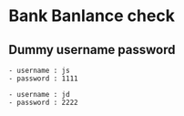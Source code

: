 # Bank Banlance check

## Dummy username password

``` 
- username : js 
- password : 1111
```
``` 
- username : jd
- password : 2222
```